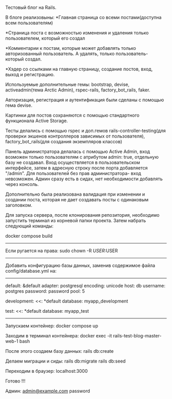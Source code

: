 Тестовый блог на Rails.

В блоге реализовыны:
*Главная страница со всеми постами(доступна всем пользователям)

*Страница поста с возможностью изменения и удаления только пользователем, который его создал

*Комментарии к постам, которые может добавлять только авторизованный пользователь. А удалять, только пользователь- который создал.

*Хэдер со ссылками на главную страницу, создание постов, вход, выход и регистрацию.

Используемые дополнительные гемы: bootstrap, devise, activeadmin(тема Arctic Admin), rspec-rails, factory_bot_rails, faker.

Авторизация, регистрация и аутентификация были сделаны с помощью гема devise.

Картинки для постов сохраняются с помощью стандартного функционала Active Storage.

Тесты делались с помощью rspec и доп.гемов rails-controller-testing(для проверки экшенов контроллеров зависимых от пользователя), factory_bot_rails(для создания экземпляров классов)

Панель администратора делалась с помощью Active Admin, вход возможен только пользователям с атрибутом admin: true, отдельную базу не создавал. Вход осуществляется в пользовательском интерфейсе, затем в адресную строку после порта добавляется "/admin". Для пользователей без прав администратора- вход невозможен. Админ сразу есть в сидах, нет необходимости добавлять через консоль.

Дополнительно была реализована валидация при изменении и создании поста, которая не дает создавать посты с одинаковым заголовком.

Для запуска сервера, после клонирования репозитория, необходимо запустить терминал из корневой папки проекта. Затем набрать следующий команды:

docker compose build
_________________________
Если ругается на права:
sudo chown -R $USER:$USER
_________________________

Добавить конфигурацию базы данных, заменив содержимое файла config/database.yml на:
_____________________________
default: &default
  adapter: postgresql
  encoding: unicode
  host: db
  username: postgres
  password: password
  pool: 5

development:
  <<: *default
  database: myapp_development

test:
  <<: *default
  database: myapp_test
______________________________

Запускаем контейнер:
docker compose up

Заходим в терминал контейнера:
docker exec -it rails-test-blog-master-web-1 bash

После этого создаем базу данных:
rails db:create

Делаем миграции и сиды:
rails db:migrate
rails db:seed

Переходим в браузер:
localhost:3000

Готово !!!

Админ:
admin@example.com
password



